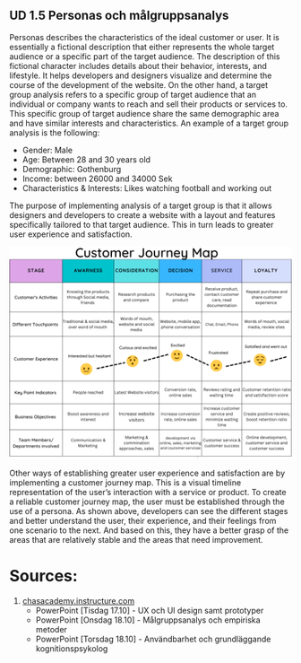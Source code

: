 ## UD 1.5 Personas och målgruppsanalys
Personas describes the characteristics of the ideal customer or user. It is essentially a fictional description that either represents the whole target audience or a specific part of the target audience. The description of this fictional character includes details about their behavior, interests, and lifestyle. It helps developers and designers visualize and determine the course of the development of the website. On the other hand, a target group analysis refers to a specific group of target audience that an individual or company wants to reach and sell their products or services to. This specific group of target audience share the same demographic area and have similar interests and characteristics. An example of a target group analysis is the following:

* Gender: Male
* Age: Between 28 and 30 years old
* Demographic: Gothenburg
* Income: between 26000 and 34000 Sek
* Characteristics & Interests: Likes watching football and working out

The purpose of implementing analysis of a target group is that it allows designers and developers to create a website with a layout and features specifically tailored to that target audience. This in turn leads to greater user experience and satisfaction. 

<p align = "center">
    <img src="../assets/customer-journey.png" width="650">
</p> 

Other ways of establishing greater user experience and satisfaction are by implementing a customer journey map. This is a visual timeline representation of the user’s interaction with a service or product. To create a reliable customer journey map, the user must be established through the use of  a persona. As shown above, developers can see the different stages and better understand the user, their experience, and their feelings from one scenario to the next. And based on this, they have a  better grasp of the areas that are relatively stable and the areas that need improvement.

# **Sources**:  

1. [chasacademy.instructure.com](https://chasacademy.instructure.com/)
    - PowerPoint [Tisdag 17.10] - UX och UI design samt prototyper
    - PowerPoint [Onsdag 18.10] - Målgruppsanalys och empiriska metoder
    - PowerPoint [Torsdag 18.10] - Användbarhet och grundläggande kognitionspsykolog